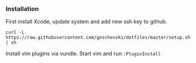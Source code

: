 ### Installation

First install Xcode, update system and add new ssh key to github.

```
curl -L https://raw.githubusercontent.com/goschevski/dotfiles/master/setup.sh | sh
```

Install vim plugins via vundle.
Start vim and run `:PluginInstall`
